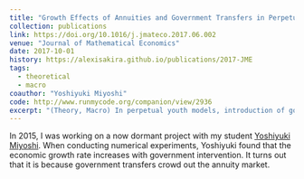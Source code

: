 ```yaml
---
title: "Growth Effects of Annuities and Government Transfers in Perpetual Youth Models"
collection: publications
link: https://doi.org/10.1016/j.jmateco.2017.06.002
venue: "Journal of Mathematical Economics"
date: 2017-10-01
history: https://alexisakira.github.io/publications/2017-JME
tags:
  - theoretical
  - macro
coauthor: "Yoshiyuki Miyoshi"
code: http://www.runmycode.org/companion/view/2936
excerpt: "(Theory, Macro) In perpetual youth models, introduction of government transfer crowds out annuity market and increases growth."
---
```


In 2015, I was working on a now dormant project with my student [Yoshiyuki Miyoshi](https://www.rieti.go.jp/users/miyoshi-yoshiyuki/index_en.html). When conducting numerical experiments, Yoshiyuki found that the economic growth rate increases with government intervention. It turns out that it is because government transfers crowd out the annuity market.